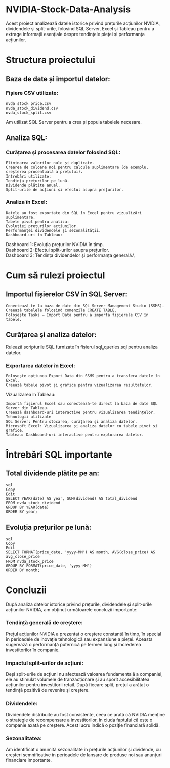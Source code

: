 # NVIDIA-Stock-Data-Analysis

Acest proiect analizează datele istorice privind prețurile acțiunilor NVIDIA, dividendele și split-urile, folosind SQL Server, Excel și Tableau pentru a extrage informații esențiale despre tendințele pieței și performanța acțiunilor.

# Structura proiectului
## Baza de date și importul datelor:

### Fișiere CSV utilizate:
```
nvda_stock_price.csv
nvda_stock_dividend.csv
nvda_stock_split.csv
```
Am utilizat SQL Server pentru a crea și popula tabelele necesare.

## Analiza SQL:

### Curățarea și procesarea datelor folosind SQL:
```
Eliminarea valorilor nule și duplicate.
Crearea de coloane noi pentru calcule suplimentare (de exemplu, creșterea procentuală a prețului).
Întrebări utilizate:
Tendința prețurilor pe lună.
Dividende plătite anual.
Split-urile de acțiuni și efectul asupra prețurilor.
```
### Analiza în Excel:
```
Datele au fost exportate din SQL în Excel pentru vizualizări suplimentare.
Tabele pivot pentru analiza:
Evoluției prețurilor acțiunilor.
Performanței dividendele și sezonalității.
Dashboard-uri în Tableau:
```

Dashboard 1: Evoluția prețurilor NVIDIA în timp.\
Dashboard 2: Efectul split-urilor asupra prețurilor.\
Dashboard 3: Tendința dividendelor și performanța generală.\

# Cum să rulezi proiectul
## Importul fișierelor CSV în SQL Server:
```
Conectează-te la baza de date din SQL Server Management Studio (SSMS).
Creează tabelele folosind comenzile CREATE TABLE.
Folosește Tasks → Import Data pentru a importa fișierele CSV în tabele.
```
## Curățarea și analiza datelor:

Rulează scripturile SQL furnizate în fișierul sql_queries.sql pentru analiza datelor.

### Exportarea datelor în Excel:
```
Folosește opțiunea Export Data din SSMS pentru a transfera datele în Excel.
Creează tabele pivot și grafice pentru vizualizarea rezultatelor.
```
Vizualizarea în Tableau:
```
Importă fișierul Excel sau conectează-te direct la baza de date SQL Server din Tableau.
Creează dashboard-uri interactive pentru vizualizarea tendințelor.
Tehnologii utilizate
SQL Server: Pentru stocarea, curățarea și analiza datelor.
Microsoft Excel: Vizualizarea și analiza datelor cu tabele pivot și grafice.
Tableau: Dashboard-uri interactive pentru explorarea datelor.
```
# Întrebări SQL importante
## Total dividende plătite pe an:
```
sql
Copy
Edit
SELECT YEAR(date) AS year, SUM(dividend) AS total_dividend
FROM nvda_stock_dividend
GROUP BY YEAR(date)
ORDER BY year;
```
## Evoluția prețurilor pe lună:
```
sql
Copy
Edit
SELECT FORMAT(price_date, 'yyyy-MM') AS month, AVG(close_price) AS avg_close_price
FROM nvda_stock_price
GROUP BY FORMAT(price_date, 'yyyy-MM')
ORDER BY month;
```
# Concluzii
După analiza datelor istorice privind prețurile, dividendele și split-urile acțiunilor NVIDIA, am obținut următoarele concluzii importante:

### Tendință generală de creștere:
Prețul acțiunilor NVIDIA a prezentat o creștere constantă în timp, în special în perioadele de inovație tehnologică sau expansiune a pieței. Aceasta sugerează o performanță puternică pe termen lung și încrederea investitorilor în companie.

### Impactul split-urilor de acțiuni:
Deși split-urile de acțiuni nu afectează valoarea fundamentală a companiei, ele au stimulat volumele de tranzacționare și au sporit accesibilitatea acțiunilor pentru investitorii retail. După fiecare split, prețul a arătat o tendință pozitivă de revenire și creștere.

### Dividendele:
Dividendele distribuite au fost consistente, ceea ce arată că NVIDIA menține o strategie de recompensare a investitorilor, în ciuda faptului că este o companie axată pe creștere. Acest lucru indică o poziție financiară solidă.

### Sezonalitatea:
Am identificat o anumită sezonalitate în prețurile acțiunilor și dividende, cu creșteri semnificative în perioadele de lansare de produse noi sau anunțuri financiare importante.

